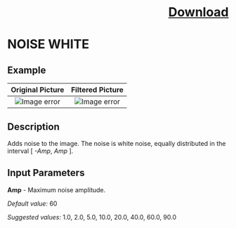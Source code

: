 # <p align="right"><a class="github-button" aria-label="Download ntkme/github-buttons on GitHub" href="https://github.com/Balluff-BVS/halconscripts/raw/master/Filters/Noise/noise_filters.zip" data-icon="octicon-cloud-download">Download</a></p>

NOISE WHITE
==========

## Example

Original Picture             | Filtered Picture
:-------------------------:|:-------------------------:
![Image error](https://github.com/Balluff-BVS/halconscripts/blob/master/Filters/Noise/AddNoiseWhite/original.png?raw=true)  |  ![Image error](https://github.com/Balluff-BVS/halconscripts/blob/master/Filters/Noise/AddNoiseWhite/add_noise_white.png?raw=true)

Description
----------

Adds noise to the image. The noise is white noise, equally distributed in the interval [ *-Amp*, *Amp* ].

Input Parameters
----------

**Amp** - Maximum noise amplitude.

*Default value:* 60

*Suggested values:* 1.0, 2.0, 5.0, 10.0, 20.0, 40.0, 60.0, 90.0


